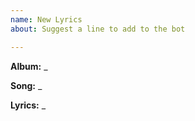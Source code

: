 ```yaml
---
name: New Lyrics
about: Suggest a line to add to the bot

---
```


**Album:** _

**Song:** _

**Lyrics:** _